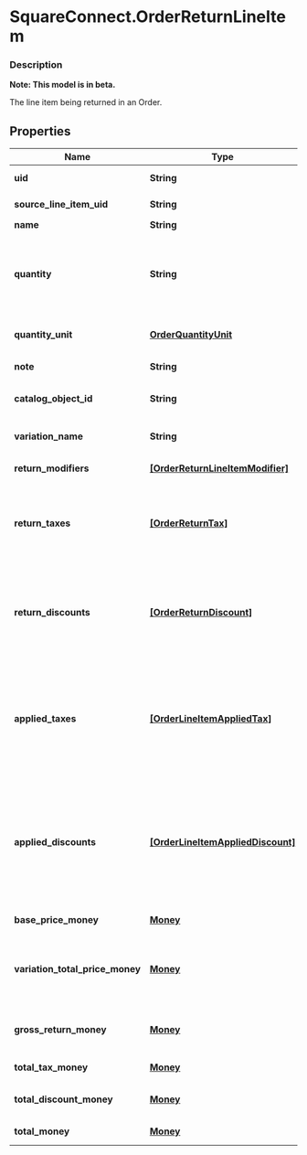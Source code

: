 # SquareConnect.OrderReturnLineItem

### Description
**Note: This model is in beta.**

The line item being returned in an Order.

## Properties
Name | Type | Description | Notes
------------ | ------------- | ------------- | -------------
**uid** | **String** | Unique identifier for this return line item entry. | [optional] 
**source_line_item_uid** | **String** | &#x60;uid&#x60; of the LineItem in the original sale Order. | [optional] 
**name** | **String** | The name of the line item. | [optional] 
**quantity** | **String** | The quantity returned, formatted as a decimal number. For example: &#x60;\&quot;3\&quot;&#x60;.  Line items with a &#x60;quantity_unit&#x60; can have non-integer quantities. For example: &#x60;\&quot;1.70000\&quot;&#x60;. | 
**quantity_unit** | [**OrderQuantityUnit**](OrderQuantityUnit.md) | The unit and precision that this return line item&#39;s quantity is measured in. | [optional] 
**note** | **String** | The note of the returned line item. | [optional] 
**catalog_object_id** | **String** | The &#x60;CatalogItemVariation&#x60; id applied to this returned line item. | [optional] 
**variation_name** | **String** | The name of the variation applied to this returned line item. | [optional] 
**return_modifiers** | [**[OrderReturnLineItemModifier]**](OrderReturnLineItemModifier.md) | The &#x60;CatalogModifier&#x60;s applied to this line item. | [optional] 
**return_taxes** | [**[OrderReturnTax]**](OrderReturnTax.md) | A list of taxes applied to this line item. On read or retrieve, this list includes both item-level taxes and any return-level taxes apportioned to this item.  This field has been deprecated in favour of &#x60;applied_taxes&#x60;. | [optional] [deprecated]
**return_discounts** | [**[OrderReturnDiscount]**](OrderReturnDiscount.md) | A list of discounts applied to this line item. On read or retrieve, this list includes both item-level discounts and any return-level discounts apportioned to this item.  This field has been deprecated in favour of &#x60;applied_discounts&#x60;. | [optional] [deprecated]
**applied_taxes** | [**[OrderLineItemAppliedTax]**](OrderLineItemAppliedTax.md) | The list of references to &#x60;OrderReturnTax&#x60; entities applied to the returned line item. Each &#x60;OrderLineItemAppliedTax&#x60; has a &#x60;tax_uid&#x60; that references the &#x60;uid&#x60; of a top-level &#x60;OrderReturnTax&#x60; applied to the returned line item. On reads, the amount applied is populated. | [optional] 
**applied_discounts** | [**[OrderLineItemAppliedDiscount]**](OrderLineItemAppliedDiscount.md) | The list of references to &#x60;OrderReturnDiscount&#x60; entities applied to the returned line item. Each &#x60;OrderLineItemAppliedDiscount&#x60; has a &#x60;discount_uid&#x60; that references the &#x60;uid&#x60; of a top-level &#x60;OrderReturnDiscount&#x60; applied to the returned line item. On reads, the amount applied is populated. | [optional] 
**base_price_money** | [**Money**](Money.md) | The base price for a single unit of the line item. | [optional] 
**variation_total_price_money** | [**Money**](Money.md) | The total price of all item variations returned in this line item. Calculated as &#x60;base_price_money&#x60; multiplied by &#x60;quantity&#x60;. Does not include modifiers. | [optional] 
**gross_return_money** | [**Money**](Money.md) | The gross return amount of money calculated as (item base price + modifiers price) * quantity. | [optional] 
**total_tax_money** | [**Money**](Money.md) | The total tax amount of money to return for the line item. | [optional] 
**total_discount_money** | [**Money**](Money.md) | The total discount amount of money to return for the line item. | [optional] 
**total_money** | [**Money**](Money.md) | The total amount of money to return for this line item. | [optional] 


